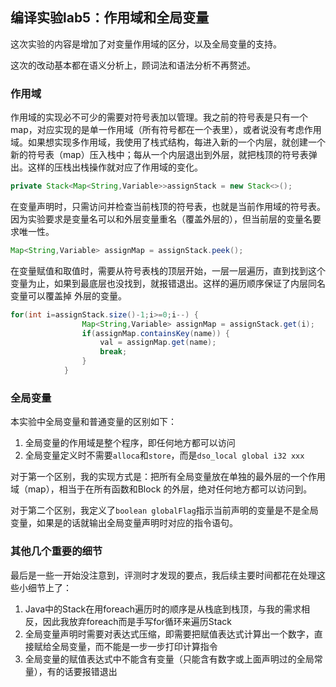 ## 编译实验lab5：作用域和全局变量

这次实验的内容是增加了对变量作用域的区分，以及全局变量的支持。

这次的改动基本都在语义分析上，顾词法和语法分析不再赘述。

### 作用域

作用域的实现必不可少的需要对符号表加以管理。我之前的符号表是只有一个map，对应实现的是单一作用域（所有符号都在一个表里），或者说没有考虑作用域。如果想实现多作用域，我使用了栈式结构，每进入新的一个内层，就创建一个新的符号表（map）压入栈中；每从一个内层退出到外层，就把栈顶的符号表弹出。这样的压栈出栈操作就对应了作用域的变化。

```java
private Stack<Map<String,Variable>>assignStack = new Stack<>();
```

在变量声明时，只需访问并检查当前栈顶的符号表，也就是当前作用域的符号表。因为实验要求是变量名可以和外层变量重名（覆盖外层的），但当前层的变量名要求唯一性。

```java
Map<String,Variable> assignMap = assignStack.peek();
```

在变量赋值和取值时，需要从符号表栈的顶层开始，一层一层遍历，直到找到这个变量为止，如果到最底层也没找到，就报错退出。这样的遍历顺序保证了内层同名变量可以覆盖掉 外层的变量。

```java
for(int i=assignStack.size()-1;i>=0;i--) {
                Map<String,Variable> assignMap = assignStack.get(i);
                if(assignMap.containsKey(name)) {
                    val = assignMap.get(name);
                    break;
                }
            }
```

### 全局变量

本实验中全局变量和普通变量的区别如下：

1. 全局变量的作用域是整个程序，即任何地方都可以访问
2. 全局变量定义时不需要`alloca`和`store`，而是`dso_local global i32 xxx`

对于第一个区别，我的实现方式是：把所有全局变量放在单独的最外层的一个作用域（map），相当于在所有函数和Block 的外层，绝对任何地方都可以访问到。

对于第二个区别，我定义了`boolean globalFlag`指示当前声明的变量是不是全局变量，如果是的话就输出全局变量声明时对应的指令语句。

### 其他几个重要的细节

最后是一些一开始没注意到，评测时才发现的要点，我后续主要时间都花在处理这些小细节上了：

1. Java中的Stack在用foreach遍历时的顺序是从栈底到栈顶，与我的需求相反，因此我放弃foreach而是手写for循环来遍历Stack
2. 全局变量声明时需要对表达式压缩，即需要把赋值表达式计算出一个数字，直接赋给全局变量，而不能是一步一步打印计算指令
3. 全局变量的赋值表达式中不能含有变量（只能含有数字或上面声明过的全局常量），有的话要报错退出